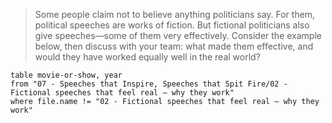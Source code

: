> Some people claim not to believe anything politicians say. For them, political speeches are works of fiction. But fictional politicians also give speeches—some of them very effectively. Consider the example below, then discuss with your team: what made them effective, and would they have worked equally well in the real world?

```dataview
table movie-or-show, year
from "07 - Speeches that Inspire, Speeches that Spit Fire/02 - Fictional speeches that feel real — why they work"
where file.name != "02 - Fictional speeches that feel real — why they work"
```